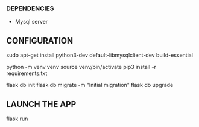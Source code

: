 
### DEPENDENCIES

- Mysql server


## CONFIGURATION

sudo apt-get install python3-dev default-libmysqlclient-dev build-essential


python -m venv venv
source venv/bin/activate
pip3 install -r requirements.txt

flask db init
flask db migrate -m "Initial migration"
flask db upgrade

## LAUNCH THE APP

flask run